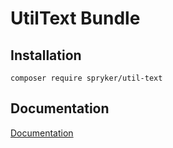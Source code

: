 # UtilText Bundle

## Installation

```
composer require spryker/util-text
```

## Documentation

[Documentation](http://spryker.github.io)
